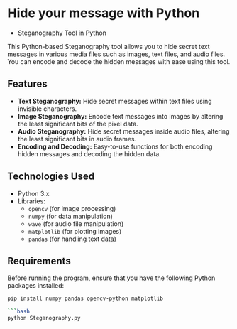 
# Hide your message with Python

* Steganography Tool in Python

This Python-based Steganography tool allows you to hide secret text messages in various media files such as images, text files, and audio files. You can encode and decode the hidden messages with ease using this tool.

## Features

- **Text Steganography:** Hide secret messages within text files using invisible characters.
- **Image Steganography:** Encode text messages into images by altering the least significant bits of the pixel data.
- **Audio Steganography:** Hide secret messages inside audio files, altering the least significant bits in audio frames.
- **Encoding and Decoding:** Easy-to-use functions for both encoding hidden messages and decoding the hidden data.

## Technologies Used

- Python 3.x
- Libraries:
  - `opencv` (for image processing)
  - `numpy` (for data manipulation)
  - `wave` (for audio file manipulation)
  - `matplotlib` (for plotting images)
  - `pandas` (for handling text data)

## Requirements

Before running the program, ensure that you have the following Python packages installed:

```bash
pip install numpy pandas opencv-python matplotlib

```bash
python Steganography.py
